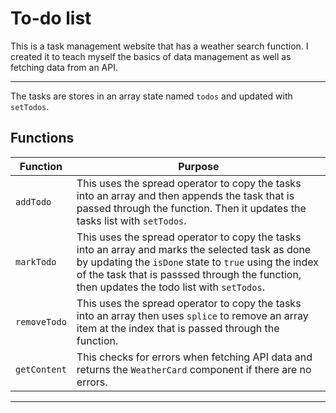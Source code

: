 # To-do list

This is a task management website that has a weather search function. I created it to teach myself the basics of data management as well as fetching data from an API.

----

The tasks are stores in an array state named `todos` and updated with `setTodos`.

## Functions

Function | Purpose
---------|---------
`addTodo`| This uses the spread operator to copy the tasks into an array and then appends the task that is passed through the function. Then it updates the tasks list with `setTodos`.
`markTodo`| This uses the spread operator to copy the tasks into an array and marks the selected task as done by updating the `isDone` state to `true` using the index of the task that is passsed through the function, then updates the todo list with `setTodos`.
`removeTodo`| This uses the spread operator to copy the tasks into an array then uses `splice` to remove an array item at the index that is passed through the function.
`getContent`| This checks for errors when fetching API data and returns the `WeatherCard` component if there are no errors.

----




